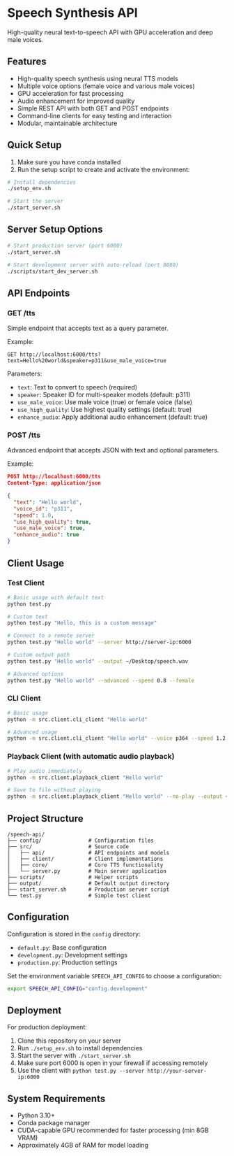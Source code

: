 # Speech Synthesis API

High-quality neural text-to-speech API with GPU acceleration and deep male voices.

## Features

- High-quality speech synthesis using neural TTS models
- Multiple voice options (female voice and various male voices)
- GPU acceleration for fast processing
- Audio enhancement for improved quality
- Simple REST API with both GET and POST endpoints
- Command-line clients for easy testing and interaction
- Modular, maintainable architecture

## Quick Setup

1. Make sure you have conda installed
2. Run the setup script to create and activate the environment:

```bash
# Install dependencies
./setup_env.sh

# Start the server
./start_server.sh
```

## Server Setup Options

```bash
# Start production server (port 6000)
./start_server.sh

# Start development server with auto-reload (port 8080)
./scripts/start_dev_server.sh
```

## API Endpoints

### GET /tts

Simple endpoint that accepts text as a query parameter.

Example:
```
GET http://localhost:6000/tts?text=Hello%20world&speaker=p311&use_male_voice=true
```

Parameters:
- `text`: Text to convert to speech (required)
- `speaker`: Speaker ID for multi-speaker models (default: p311)
- `use_male_voice`: Use male voice (true) or female voice (false)
- `use_high_quality`: Use highest quality settings (default: true)
- `enhance_audio`: Apply additional audio enhancement (default: true)

### POST /tts

Advanced endpoint that accepts JSON with text and optional parameters.

Example:
```json
POST http://localhost:6000/tts
Content-Type: application/json

{
  "text": "Hello world",
  "voice_id": "p311",
  "speed": 1.0,
  "use_high_quality": true,
  "use_male_voice": true,
  "enhance_audio": true
}
```

## Client Usage

### Test Client

```bash
# Basic usage with default text
python test.py

# Custom text
python test.py "Hello, this is a custom message"

# Connect to a remote server
python test.py "Hello world" --server http://server-ip:6000

# Custom output path
python test.py "Hello world" --output ~/Desktop/speech.wav

# Advanced options
python test.py "Hello world" --advanced --speed 0.8 --female
```

### CLI Client

```bash
# Basic usage
python -m src.client.cli_client "Hello world"

# Advanced usage
python -m src.client.cli_client "Hello world" --voice p364 --speed 1.2 --female
```

### Playback Client (with automatic audio playback)

```bash
# Play audio immediately
python -m src.client.playback_client "Hello world"

# Save to file without playing
python -m src.client.playback_client "Hello world" --no-play --output ~/Desktop/speech.wav
```

## Project Structure

```
/speech-api/
├── config/               # Configuration files
├── src/                  # Source code
│   ├── api/              # API endpoints and models
│   ├── client/           # Client implementations
│   ├── core/             # Core TTS functionality
│   └── server.py         # Main server application
├── scripts/              # Helper scripts
├── output/               # Default output directory
├── start_server.sh       # Production server script
└── test.py               # Simple test client
```

## Configuration

Configuration is stored in the `config` directory:

- `default.py`: Base configuration
- `development.py`: Development settings
- `production.py`: Production settings

Set the environment variable `SPEECH_API_CONFIG` to choose a configuration:

```bash
export SPEECH_API_CONFIG="config.development"
```

## Deployment

For production deployment:

1. Clone this repository on your server
2. Run `./setup_env.sh` to install dependencies
3. Start the server with `./start_server.sh`
4. Make sure port 6000 is open in your firewall if accessing remotely
5. Use the client with `python test.py --server http://your-server-ip:6000`

## System Requirements

- Python 3.10+
- Conda package manager
- CUDA-capable GPU recommended for faster processing (min 8GB VRAM)
- Approximately 4GB of RAM for model loading